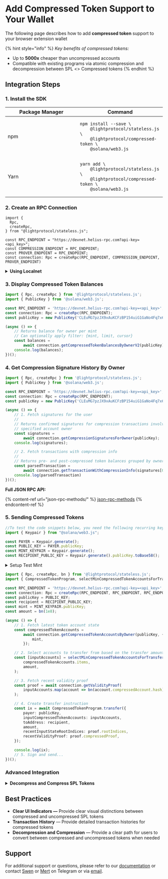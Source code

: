 # Add Compressed Token Support to Your Wallet

The following page describes how to add **compressed token** support to your browser extension wallet

{% hint style="info" %}
_Key benefits of compressed tokens:_

* Up to **5000x** cheaper than uncompressed accounts
* Compatible with existing programs via atomic compression and decompression between SPL <> Compressed tokens
{% endhint %}

## Integration Steps

### 1. Install the SDK

<table><thead><tr><th width="215">Package Manager</th><th>Command</th></tr></thead><tbody><tr><td>npm</td><td><pre class="language-bash"><code class="lang-bash">npm install --save \
    @lightprotocol/stateless.js \
    @lightprotocol/compressed-token \
    @solana/web3.js
</code></pre></td></tr><tr><td>Yarn</td><td><pre class="language-bash"><code class="lang-bash">yarn add \
    @lightprotocol/stateless.js \
    @lightprotocol/compressed-token \
    @solana/web3.js
</code></pre></td></tr></tbody></table>

### 2. **Create an RPC Connection**

```tsx
import {
  Rpc,
  createRpc,
} from "@lightprotocol/stateless.js";

const RPC_ENDPOINT = "https://devnet.helius-rpc.com?api-key=<api_key>";
const COMPRESSION_ENDPOINT = RPC_ENDPOINT;
const PROVER_ENDPOINT = RPC_ENDPOINT;
const connection: Rpc = createRpc(RPC_ENDPOINT, COMPRESSION_ENDPOINT, PROVER_ENDPOINT)
```

<details>

<summary><strong>Using Localnet</strong></summary>

```bash
# Install the development CLI
npm install @lightprotocol/zk-compression-cli
```

```bash
# Start a local test validator
light test-validator
```

```tsx
import {
  Rpc,
  createRpc,
} from "@lightprotocol/stateless.js";

const connection: Rpc = createRpc();

async function main() {
  let slot = await connection.getSlot();
  console.log(slot);

  let health = await connection.getIndexerHealth(slot);
  console.log(health);
  // "Ok"
}

main();
```

</details>

### 3. Display Compressed Token Balances

```typescript
import { Rpc, createRpc } from '@lightprotocol/stateless.js';
import { PublicKey } from '@solana/web3.js';

const RPC_ENDPOINT = 'https://devnet.helius-rpc.com?api-key=<api_key>';
const connection: Rpc = createRpc(RPC_ENDPOINT);
const publicKey = new PublicKey('CLEuMG7pzJX9xAuKCFzBP154uiG1GaNo4Fq7x6KAcAfG');

(async () => {
    // Returns balance for owner per mint
    // Can optionally apply filter: {mint, limit, cursor}
    const balances =
        await connection.getCompressedTokenBalancesByOwnerV2(publicKey);
    console.log(balances);
})();
```

### 4. Get Compression Signature History By Owner

```typescript
import { Rpc, createRpc } from '@lightprotocol/stateless.js';
import { PublicKey } from '@solana/web3.js';

const RPC_ENDPOINT = 'https://devnet.helius-rpc.com?api-key=<api_key>';
const connection: Rpc = createRpc(RPC_ENDPOINT);
const publicKey = new PublicKey('CLEuMG7pzJX9xAuKCFzBP154uiG1GaNo4Fq7x6KAcAfG');

(async () => {
    // 1. Fetch signatures for the user
    //
    // Returns confirmed signatures for compression transactions involving the
    // specified account owner
    const signatures =
        await connection.getCompressionSignaturesForOwner(publicKey);
    console.log(signatures);

    // 2. Fetch transactions with compression info
    //
    // Returns pre- and post-compressed token balances grouped by owner
    const parsedTransaction = 
        await connection.getTransactionWithCompressionInfo(signatures[0].signature)
    console.log(parsedTransaction)
})();
```

**Full JSON RPC API:**

{% content-ref url="json-rpc-methods/" %}
[json-rpc-methods](json-rpc-methods/)
{% endcontent-ref %}

### 5. Sending Compressed Tokens

```typescript
//To test the code snippets below, you need the following recurring keys.
import { Keypair } from "@solana/web3.js";

const PAYER = Keypair.generate();
const PUBLIC_KEY = PAYER.publicKey;
const MINT_KEYPAIR = Keypair.generate();
const RECIPIENT_PUBLIC_KEY = Keypair.generate().publicKey.toBase58();
```

<details>

<summary>Setup Test Mint</summary>

```typescript
import { Rpc, confirmTx, createRpc } from '@lightprotocol/stateless.js';
import { createMint, mintTo } from '@lightprotocol/compressed-token';

const RPC_ENDPOINT = '<https://devnet.helius-rpc.com?api-key=><api_key>';
const connection: Rpc = createRpc(RPC_ENDPOINT);

/// Airdrop tokens to PAYER beforehand.
(async() => {
    /// Create compressed-token mint
    const { mint, transactionSignature } = await createMint(
        connection,
        PAYER,
        PAYER.publicKey,
        9,
        PAYER,
    );

    console.log(`create-mint success! txId: ${transactionSignature}`);

    /// Mint compressed tokens
    const mintToTxId = await mintTo(
        connection,
        PAYER,
        mint,
        PAYER.publicKey,
        PAYER,
        1e9,
    );

    console.log(`mint-to success! txId: ${mintToTxId}`);
})();
```

</details>

```typescript
import { Rpc, createRpc, bn } from '@lightprotocol/stateless.js';
import { CompressedTokenProgram, selectMinCompressedTokenAccountsForTransfer } from '@lightprotocol/compressed-token';

const RPC_ENDPOINT = 'https://devnet.helius-rpc.com?api-key=<api_key>';
const connection: Rpc = createRpc(RPC_ENDPOINT, RPC_ENDPOINT, RPC_ENDPOINT);
const publicKey = PUBLIC_KEY;
const recipient = RECIPIENT_PUBLIC_KEY;
const mint = MINT_KEYPAIR.publicKey;
const amount = bn(1e8);

(async () => {
    // 1. Fetch latest token account state
    const compressedTokenAccounts =
        await connection.getCompressedTokenAccountsByOwner(publicKey, {
            mint,
        });

    // 2. Select accounts to transfer from based on the transfer amount
    const [inputAccounts] = selectMinCompressedTokenAccountsForTransfer(
        compressedTokenAccounts.items,
        amount,
    );

    // 3. Fetch recent validity proof
    const proof = await connection.getValidityProof(
        inputAccounts.map(account => bn(account.compressedAccount.hash)),
    );

    // 4. Create transfer instruction
    const ix = await CompressedTokenProgram.transfer({
        payer: publicKey,
        inputCompressedTokenAccounts: inputAccounts,
        toAddress: recipient,
        amount,
        recentInputStateRootIndices: proof.rootIndices,
        recentValidityProof: proof.compressedProof,
    });

    console.log(ix);
    // 5. Sign and send...
})();
```

### Advanced Integration

<details>

<summary><strong>Decompress and Compress SPL Tokens</strong></summary>

```typescript
import { Rpc, createRpc, bn } from '@lightprotocol/stateless.js';
import { CompressedTokenProgram, selectMinCompressedTokenAccountsForTransfer } from '@lightprotocol/compressed-token';
import { createAssociatedTokenAccount } from '@solana/spl-token';

const RPC_ENDPOINT = 'https://devnet.helius-rpc.com?api-key=<api_key>';
const connection: Rpc = createRpc(RPC_ENDPOINT, RPC_ENDPOINT, RPC_ENDPOINT);
const publicKey = PUBLIC_KEY;
const mint = MINT_KEYPAIR.publicKey;
const amount = bn(1e8);

(async () => {
    // 0. Create an associated token account for the user if it doesn't exist
    const ata = await createAssociatedTokenAccount(
        connection,
        PAYER,
        mint,
        publicKey,
    );

    // 1. Fetch the latest compressed token account state
    const compressedTokenAccounts =
        await connection.getCompressedTokenAccountsByOwner(publicKey, {
            mint,
        });

    // 2. Select accounts to transfer from based on the transfer amount
    const [inputAccounts] = selectMinCompressedTokenAccountsForTransfer(
        compressedTokenAccounts,
        amount,
    );

    // 3. Fetch recent validity proof
    const proof = await connection.getValidityProof(
        inputAccounts.map(account => bn(account.compressedAccount.hash)),
    );

    // 4. Create the decompress instruction
    const decompressIx = await CompressedTokenProgram.decompress({
        payer: publicKey,
        inputCompressedTokenAccounts: inputAccounts,
        toAddress: ata,
        amount,
        recentInputStateRootIndices: proof.rootIndices,
        recentValidityProof: proof.compressedProof,
    });

    // 5. Create the compress instruction
    const compressIx = await CompressedTokenProgram.compress({
        payer: publicKey,
        owner: publicKey,
        source: ata,
        toAddress: publicKey,
        amount,
        mint,
    });

    // 6. Sign and send the transaction with sequential decompression and compression
})();
```

</details>

## Best Practices

* **Clear UI Indicators —** Provide clear visual distinctions between compressed and uncompressed SPL tokens
* **Transaction History** — Provide detailed transaction histories for compressed tokens
* **Decompression and Compression** — Provide a clear path for users to convert between compressed and uncompressed tokens when needed

## Support

For additional support or questions, please refer to our [documentation](https://www.zkcompression.com) or contact [Swen](https://t.me/swen_light) or [Mert](https://t.me/mert_helius) on Telegram or via [email](mailto:friends@lightprotocol.com).

